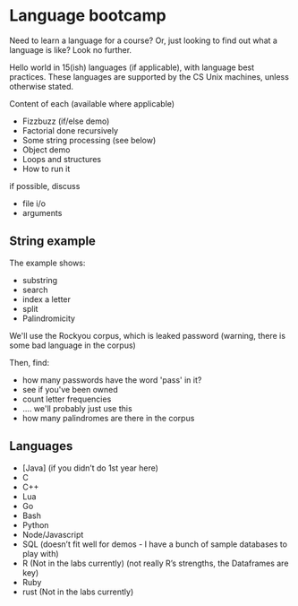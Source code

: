 Language bootcamp
=================

Need to learn a language for a course? Or, just looking to find out what
a language is like? Look no further.

Hello world in 15(ish) languages (if applicable), with language best
practices. These languages are supported by the CS Unix machines, unless
otherwise stated.

Content of each (available where applicable)

- Fizzbuzz (if/else demo)
- Factorial done recursively
- Some string processing (see below)
- Object demo
- Loops and structures
- How to run it

if possible, discuss

- file i/o
- arguments

String example
--------------

The example shows:

- substring
- search
- index a letter
- split
- Palindromicity

We'll use the Rockyou corpus, which is leaked password (warning, there is
some bad language in the corpus)

Then, find:

- how many passwords have the word 'pass' in it?
- see if you've been owned
- count letter frequencies
- .... we'll probably just use this
- how many palindromes are there in the corpus

Languages
---------

- [Java] (if you didn’t do 1st year here)
- C
- C++
- Lua
- Go
- Bash
- Python
- Node/Javascript
- SQL (doesn’t fit well for demos - I have a bunch of sample databases to play with)
- R (Not in the labs currently) (not really R’s strengths, the Dataframes are key)
- Ruby
- rust (Not in the labs currently)
